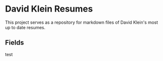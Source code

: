 # David Klein Resumes

This project serves as a repository for markdown files of David Klein's most up to date resumes.

## Fields


test